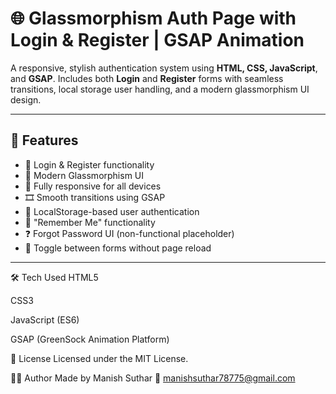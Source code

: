 # 🌐 Glassmorphism Auth Page with Login & Register | GSAP Animation

A responsive, stylish authentication system using **HTML, CSS, JavaScript**, and **GSAP**. Includes both **Login** and **Register** forms with seamless transitions, local storage user handling, and a modern glassmorphism UI design.

---

## 🚀 Features

- 🔐 Login & Register functionality
- 🌈 Modern Glassmorphism UI
- 📱 Fully responsive for all devices
- 🎞️ Smooth transitions using GSAP
- 💾 LocalStorage-based user authentication
- 🧠 "Remember Me" functionality
- ❓ Forgot Password UI (non-functional placeholder)
- 🔁 Toggle between forms without page reload

---
🛠️ Tech Used
HTML5

CSS3

JavaScript (ES6)

GSAP (GreenSock Animation Platform)

📃 License
Licensed under the MIT License.

🙋‍♂️ Author
Made by Manish Suthar
📧 manishsuthar78775@gmail.com

